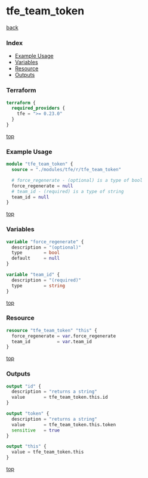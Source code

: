 # tfe_team_token

[back](../tfe.md)

### Index

- [Example Usage](#example-usage)
- [Variables](#variables)
- [Resource](#resource)
- [Outputs](#outputs)

### Terraform

```terraform
terraform {
  required_providers {
    tfe = ">= 0.23.0"
  }
}
```

[top](#index)

### Example Usage

```terraform
module "tfe_team_token" {
  source = "./modules/tfe/r/tfe_team_token"

  # force_regenerate - (optional) is a type of bool
  force_regenerate = null
  # team_id - (required) is a type of string
  team_id = null
}
```

[top](#index)

### Variables

```terraform
variable "force_regenerate" {
  description = "(optional)"
  type        = bool
  default     = null
}

variable "team_id" {
  description = "(required)"
  type        = string
}
```

[top](#index)

### Resource

```terraform
resource "tfe_team_token" "this" {
  force_regenerate = var.force_regenerate
  team_id          = var.team_id
}
```

[top](#index)

### Outputs

```terraform
output "id" {
  description = "returns a string"
  value       = tfe_team_token.this.id
}

output "token" {
  description = "returns a string"
  value       = tfe_team_token.this.token
  sensitive   = true
}

output "this" {
  value = tfe_team_token.this
}
```

[top](#index)